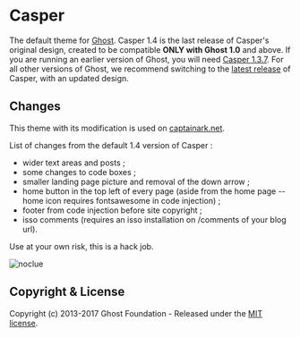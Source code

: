# Casper

The default theme for [Ghost](http://github.com/tryghost/ghost/). Casper 1.4 is the last release of Casper's original design, created to be compatible **ONLY with Ghost 1.0** and above. If you are running an earlier version of Ghost, you will need [Casper 1.3.7](https://github.com/TryGhost/Casper/releases/tag/1.3.7). For all other versions of Ghost, we recommend switching to the [latest release](https://github.com/TryGhost/Casper/releases) of Casper, with an updated design.

## Changes

This theme with its modification is used on [captainark.net](https://www.captainark.net).

List of changes from the default 1.4 version of Casper :
- wider text areas and posts ;
- some changes to code boxes ;
- smaller landing page picture and removal of the down arrow ;
- home button in the top left of every page (aside from the home page -- home icon requires fontsawesome in code injection) ;
- footer from code injection before site copyright ;
- isso comments (requires an isso installation on /comments of your blog url).

Use at your own risk, this is a hack job.

![noclue](https://cdn-images-1.medium.com/max/1200/1*snTXFElFuQLSFDnvZKJ6IA.png)

## Copyright & License

Copyright (c) 2013-2017 Ghost Foundation - Released under the [MIT license](LICENSE).
